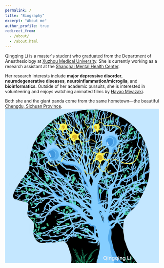 ```yaml
---
permalink: /
title: "Biography"
excerpt: "About me"
author_profile: true
redirect_from: 
  - /about/
  - /about.html
---  
```

Qingqing Li is a master's student who graduated from the Department of Anesthesiology at [Xuzhou Medical University](https://gjjyen.xzhmu.edu.cn/info/1012/1132.htm). She is currently working as a research assistant at the [Shanghai Mental Health Center](https://www.shsmu.edu.cn/english/info/1085/1224.htm). 

Her research interests include **major depressive disorder**, **neurodegenerative diseases**, **neuroinflammation/microglia**, and **bioinformatics**. Outside of her academic pursuits, she is interested in volunteering and enjoys watching animated films by [Hayao Miyazaki](https://www.britannica.com/biography/Miyazaki-Hayao). 

Both she and the giant panda come from the same hometown—the beautiful [Chengdu, Sichuan Province](https://wikimili.com/en/Chengdu).<img src='/images/background2.png'/>


